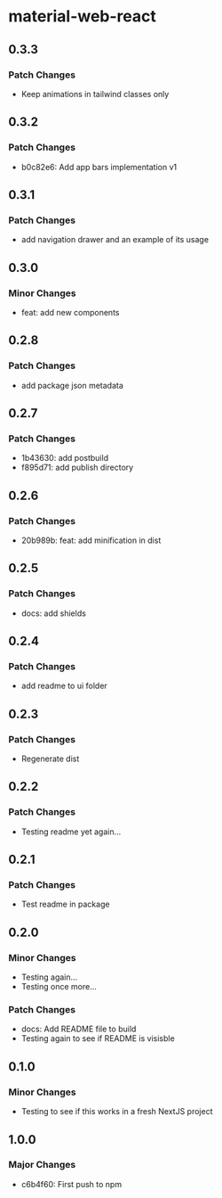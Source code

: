 # material-web-react

## 0.3.3

### Patch Changes

- Keep animations in tailwind classes only

## 0.3.2

### Patch Changes

- b0c82e6: Add app bars implementation v1

## 0.3.1

### Patch Changes

- add navigation drawer and an example of its usage

## 0.3.0

### Minor Changes

- feat: add new components

## 0.2.8

### Patch Changes

- add package json metadata

## 0.2.7

### Patch Changes

- 1b43630: add postbuild
- f895d71: add publish directory

## 0.2.6

### Patch Changes

- 20b989b: feat: add minification in dist

## 0.2.5

### Patch Changes

- docs: add shields

## 0.2.4

### Patch Changes

- add readme to ui folder

## 0.2.3

### Patch Changes

- Regenerate dist

## 0.2.2

### Patch Changes

- Testing readme yet again...

## 0.2.1

### Patch Changes

- Test readme in package

## 0.2.0

### Minor Changes

- Testing again...
- Testing once more...

### Patch Changes

- docs: Add README file to build
- Testing again to see if README is visisble

## 0.1.0

### Minor Changes

- Testing to see if this works in a fresh NextJS project

## 1.0.0

### Major Changes

- c6b4f60: First push to npm

